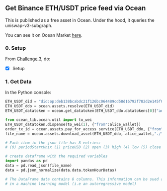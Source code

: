 ## Get Binance ETH/USDT price feed via Ocean

This is published as a free asset in Ocean. Under the hood, it queries the uniswap-v3-subgraph.

You can see it on Ocean Market [here](https://market.oceanprotocol.com/asset/did:op:deb138bcabdc21f126bc064489cd58d16792f782d2e145f0227e4d9778650243).

### 0. Setup

From [Challenge 3](../challenges/main3.md), do:
- [x] Setup

### 1. Get Data

In the Python console:

```python
ETH_USDT_did = "did:op:deb138bcabdc21f126bc064489cd58d16792f782d2e145f0227e4d9778650243"
ETH_USDT_ddo = ocean.assets.resolve(ETH_USDT_did)
ETH_USDT_datatoken = ocean.get_datatoken(ETH_USDT_ddo.datatokens[0]["address"])

from ocean_lib.ocean.util import to_wei
ETH_USDT_datatoken.dispense(to_wei(1), {"from":alice_wallet})
order_tx_id = ocean.assets.pay_for_access_service(ETH_USDT_ddo, {"from": alice_wallet})
file_name = ocean.assets.download_asset(ETH_USDT_ddo, alice_wallet,"./", order_tx_id)

# Each item in the json file has 8 entries:
# (0) periodStartUnix (1) priceUSD (2) open (3) high (4) low (5) close (6) volume (7) VolumeUSD

# create dataframe with the required variables
import pandas as pd
data = pd.read_json(file_name)
data = pd.json_normalize(data.data.tokenHourDatas)

# The DataFrame data contains 8 columns. This information can be sued as predictors
# in a machine learning model (i.e an autoregressive model)
```